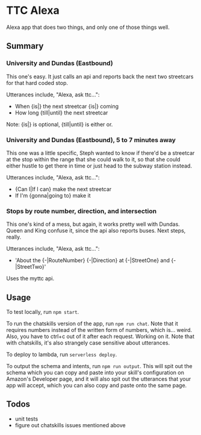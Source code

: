 # TTC Alexa

Alexa app that does two things, and only one of those things well.

## Summary

### University and Dundas (Eastbound)

This one's easy. It just calls an api and reports back the next two streetcars for
that hard coded stop.

Utterances include, "Alexa, ask ttc...":

- When {is|} the next streetcar {is|} coming
- How long {till|until} the next streetcar

Note: {is|} is optional, {till|until} is either or.

### University and Dundas (Eastbound), 5 to 7 minutes away

This one was a little specific, Steph wanted to know if there'd be a streetcar
at the stop within the range that she could walk to it, so that she could either
hustle to get there in time or just head to the subway station instead.

Utterances include, "Alexa, ask ttc...":

- {Can I|If I can} make the next streetcar
- If I'm {gonna|going to} make it

### Stops by route number, direction, and intersection

This one's kind of a mess, but again, it works pretty well with Dundas. Queen and 
King confuse it, since the api also reports buses. Next steps, really.

Utterances include, "Alexa, ask ttc...":

- 'About the {-|RouteNumber} {-|Direction} at {-|StreetOne} and {-|StreetTwo}'
 
Uses the myttc api.
 
## Usage

To test locally, run `npm start`.

To run the chatskills version of the app, run `npm run chat`. Note that it requires numbers instead of
the written form of numbers, which is... weird. Also, you have to ctrl+c out of it after each request.
Working on it. Note that with chatskills, it's also strangely case sensitive about utterances.

To deploy to lambda, run `serverless deploy`.

To output the schema and intents, run `npm run output`. This will spit out the schema which you can copy
and paste into your skill's configuration on Amazon's Developer page, and it will also spit out the 
utterances that your app will accept, which you can also copy and paste onto the same page.

## Todos

- unit tests
- figure out chatskills issues mentioned above
